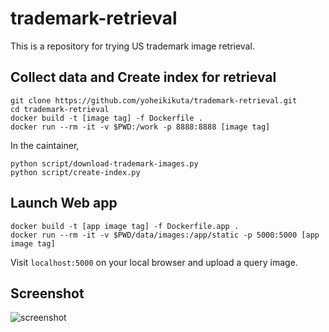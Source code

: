 # trademark-retrieval

This is a repository for trying US trademark image retrieval.

## Collect data and Create index for retrieval

```
git clone https://github.com/yoheikikuta/trademark-retrieval.git
cd trademark-retrieval
docker build -t [image tag] -f Dockerfile .
docker run --rm -it -v $PWD:/work -p 8888:8888 [image tag]
```

In the caintainer,

```
python script/download-trademark-images.py
python script/create-index.py
```

## Launch Web app

```
docker build -t [app image tag] -f Dockerfile.app .
docker run --rm -it -v $PWD/data/images:/app/static -p 5000:5000 [app image tag]
```

Visit `localhost:5000` on your local browser and upload a query image.


## Screenshot

![screenshot](https://github.com/yoheikikuta/trademark-retrieval/blob/images/screenshot.png)
